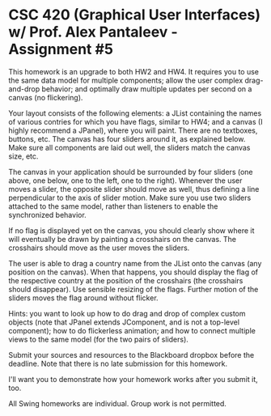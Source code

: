 # CSC 420 (Graphical User Interfaces) w/ Prof. Alex Pantaleev - Assignment #5
This homework is an upgrade to both HW2 and HW4. It requires you to use the same data model for multiple components; allow the user complex drag-and-drop behavior; and optimally draw multiple updates per second on a canvas (no flickering).

Your layout consists of the following elements: a JList containing the names of various contries for which you have flags, similar to HW4; and a canvas (I highly recommend a JPanel), where you will paint. There are no textboxes, buttons, etc. The canvas has four sliders around it, as explained below. Make sure all components are laid out well, the sliders match the canvas size, etc.

The canvas in your application should be surrounded by four sliders (one above, one below, one to the left, one to the right). Whenever the user moves a slider, the opposite slider should move as well, thus defining a line perpendicular to the axis of slider motion. Make sure you use two sliders attached to the same model, rather than listeners to enable the synchronized behavior.

If no flag is displayed yet on the canvas, you should clearly show where it will eventually be drawn by painting a crosshairs on the canvas. The crosshairs should move as the user moves the sliders.

The user is able to drag a country name from the JList onto the canvas (any position on the canvas). When that happens, you should display the flag of the respective country at the position of the crosshairs (the crosshairs should disappear). Use sensible resizing of the flags. Further motion of the sliders moves the flag around without flicker.

Hints: you want to look up how to do drag and drop of complex custom objects (note that JPanel extends JComponent, and is not a top-level component); how to do flickerless animation; and how to connect multiple views to the same model (for the two pairs of sliders).

Submit your sources and resources to the Blackboard dropbox before the deadline. Note that there is no late submission for this homework.

I'll want you to demonstrate how your homework works after you submit it, too.

All Swing homeworks are individual. Group work is not permitted.
